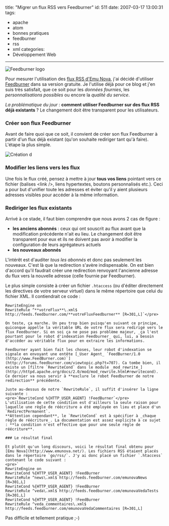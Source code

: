 title: "Migrer un flux RSS vers Feedburner"
id: 511
date: 2007-03-17 13:00:31
tags: 
- apache
- atom
- bonnes pratiques
- feedburner
- rss
- xml
categories: 
- Développement Web
---

![Feedburner logo](https://oncletom.io/images/2007/03/feedburner-logo.gif)

Pour mesurer l'utilisation des [flux RSS d'Emu Nova](http://www.emunova.net/infos/outils/), j'ai décidé d'utiliser [Feedburner](http://www.feedburner.com/) dans sa version gratuite. Je l'utilise déjà pour ce blog et j'en suis très satisfait, que ce soit pour les _données fournies_, les _personnalisations possibles_ ou encore la _qualité du service_.

_La problématique du jour_ : **comment utiliser Feedburner sur des flux RSS déjà existants** ? Le changement doit être transparent pour les utilisateurs.
<!--more-->

### Créer son flux Feedburner

Avant de faire quoi que ce soit, il convient de créer son flux Feedburner à partir d'un flux déjà existant (qu'on souhaite rediriger tant qu'à faire). L'étape la plus simple.

![Création d](https://oncletom.io/images/2007/03/feedburner-create-feed.png)

### Modifier les liens vers les flux

Une fois le flux créé, pensez à mettre à jour **tous vos liens** pointant vers ce fichier (balises &lt;link /&gt;, liens hypertextes, boutons personnalisés etc.). Ceci a pour but d'unifier toute les adresses et éviter qu'il y aient plusieurs adresses visibles pour accéder à la même information.

### Rediriger les flux existants

Arrivé à ce stade, il faut bien comprendre que nous avons 2 cas de figure :

*   **les anciens abonnés** : ceux qui ont souscrit au flux avant que la modification précédente n'ait eu lieu. Le changement doit être transparent pour eux et ils ne doivent pas avoir à modifier la configuration de leurs agrégateurs actuels
*   **les nouveaux abonnés**

L'intérêt est d'auditer _tous les abonnés_ et donc pas seulement les nouveaux. C'est là que la redirection s'avère indispensable.
On est bien d'accord qu'il faudrait créer une redirection renvoyant l'ancienne adresse du flux vers la nouvelle adresse (celle fournie par Feedburner).

Le plus simple consiste à créer un fichier `.htaccess` (ou d'éditer directement les directives de votre serveur virtuel) dans le même répertoire que celui du fichier XML. Il contiendrait ce code :

    RewriteEngine on
    RewriteRule ^**votreFlux**\.xml$ http://feeds.feedburner.com/**votreFluxFeedburner** [R=301,L]`</pre>

    On teste, ça marche. Un peu trop bien puisqu'en suivant ce principe, quiconque appelle la véritable URL de votre flux sera redirigé vers le flux Feedburner. Si en soi ça ne pose pas problème majeur, _ça l'est pourtant pour le robot d'indexation Feedburner_ qui, lui, a besoin d'accéder au véritable flux pour en extraire les informations.

    Feedburner ayant bien fait les choses, leur robot d'indexation se signale en envoyant une entête [_User Agent_ `FeedBurner/1.0 (http://www.FeedBurner.com)`](http://forums.feedburner.com/viewtopic.php?t=707). Ca tombe bien, il existe un [filtre `RewriteCond` dans le module _mod_rewrite_](http://httpd.apache.org/docs/2.0/mod/mod_rewrite.html#rewritecond). Ce dernier va nous servir à **exclure le robot Feedburner de notre redirection** précédente.

    Juste au-dessus de notre `RewriteRule`, il suffit d'insérer la ligne suivante :
    <pre>`RewriteCond %{HTTP_USER_AGENT} !FeedBurner`</pre>
    L'utilisation de cette condition est d'ailleurs la seule raison pour laquelle une règle de réécriture a été employée en lieu et place d'un `RedirectPermanent`.
    **Attention cependant**, le `RewriteCond` est à spécifier à _chaque règle de réécriture_. La documentation est assez explicite à ce sujet : **la condition n'est effective que pour une seule règle de réécriture**.

    ### Le résultat final

    Et plutôt qu'un long discours, voici le résultat final obtenu pour [Emu Nova](http://www.emunova.net/). Les fichiers RSS étaient placés dans le répertoire `go/rss/`. J'y ai donc placé un fichier `.htaccess` contenant le code suivant :
    <pre>`
    RewriteEngine on
    RewriteCond %{HTTP_USER_AGENT} !FeedBurner
    RewriteRule ^news\.xml$ http://feeds.feedburner.com/emunovaNews [R=301,L]
    RewriteCond %{HTTP_USER_AGENT} !FeedBurner
    RewriteRule ^veda\.xml$ http://feeds.feedburner.com/emunovaVedaTests [R=301,L]
    RewriteCond %{HTTP_USER_AGENT} !FeedBurner
    RewriteRule ^veda_commentaires\.xml$ http://feeds.feedburner.com/emunovaVedaCommentaires [R=301,L] 

Pas difficile et tellement pratique ;-)